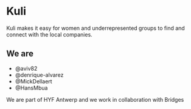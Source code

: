 # Kuli

Kuli makes it easy for women and underrepresented groups to
find and connect with the local companies.

## We are

- @aviv82
- @denrique-alvarez
- @MickDellaert
- @HansMbua

We are part of HYF Antwerp and we work in collaboration with Bridges
